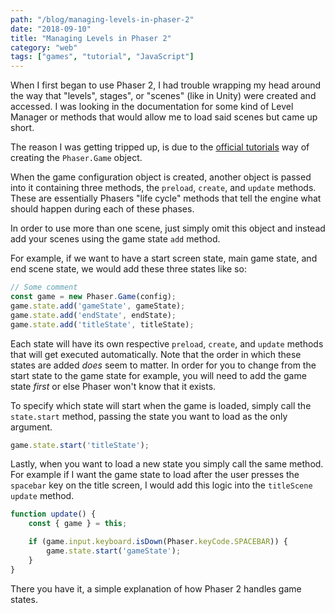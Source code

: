 ```yaml
---
path: "/blog/managing-levels-in-phaser-2"
date: "2018-09-10"
title: "Managing Levels in Phaser 2"
category: "web"
tags: ["games", "tutorial", "JavaScript"]
---
```


When I first began to use Phaser 2, I had trouble wrapping my head around the way that "levels", stages", or "scenes" (like in Unity) were created and accessed. I was looking in the documentation for some kind of Level Manager or methods that would allow me to load said scenes but came up short.

The reason I was getting tripped up, is due to the [official tutorials](https://phaser.io/tutorials/making-your-first-phaser-2-game) way of creating the `Phaser.Game` object.

When the game configuration object is created, another object is passed into it containing three methods, the `preload`, `create`, and `update` methods. These are essentially Phasers "life cycle" methods that tell the engine what should happen during each of these phases.

In order to use more than one scene, just simply omit this object and instead add your scenes using the game state `add` method.

For example, if we want to have a start screen state, main game state, and end scene state, we would add these three states like so:

```javascript
// Some comment
const game = new Phaser.Game(config);
game.state.add('gameState', gameState);
game.state.add('endState', endState);
game.state.add('titleState', titleState);
```

Each state will have its own respective `preload`, `create`, and `update` methods that will get executed automatically. Note that the order in which these states are added *does* seem to matter. In order for you to change from the start state to the game state for example, you will need to add the game state *first* or else Phaser won't know that it exists.

To specify which state will start when the game is loaded, simply call the `state.start` method, passing the state you want to load as the only argument.

```javascript
game.state.start('titleState');
```

Lastly, when you want to load a new state you simply call the same method. For example if I want the game state to load after the user presses the `spacebar` key on the title screen, I would add this logic into the `titleScene` `update` method.

```javascript
function update() {
    const { game } = this;

    if (game.input.keyboard.isDown(Phaser.keyCode.SPACEBAR)) {
        game.state.start('gameState');
    }
}
```

There you have it, a simple explanation of how Phaser 2 handles game states.
